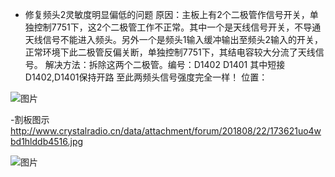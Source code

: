 
- 修复频头2灵敏度明显偏低的问题
原因：主板上有2个二极管作信号开关，单独控制7751下，这2个二极管工作不正常。其中一个是天线信号开关，不导通天线信号不能进入频头。另外一个是频头1输入缓冲输出至频头2输入的开关，正常环境下此二极管反偏关断，单独控制7751下，其结电容较大分流了天线信号。
解决方法：拆除这两个二极管。编号：D1402 D1401 其中短接D1402,D1401保持开路
至此两频头信号强度完全一样！
位置：

![图片](https://user-images.githubusercontent.com/490477/207038873-f6e4a156-dbe8-4629-ace3-020e2763ceac.png)

-割板图示
http://www.crystalradio.cn/data/attachment/forum/201808/22/173621uo4wbd1hlddb4516.jpg

![图片](https://user-images.githubusercontent.com/490477/207040684-c8486f84-6e9a-4068-9952-19e7d99e383a.png)
